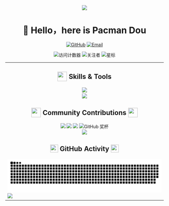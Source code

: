 <div align="center">

  <img src="https://capsule-render.vercel.app/api?type=waving&color=0:1D7ED3,100:60A5FA&height=250&section=header&text=Pacman-Dou&fontSize=90&fontAlignY=35&animation=fadeIn&fontColor=white" />

# 👋 Hello，here is Pacman Dou

  <p align="center">
    <p align="center">
      <a href="https://github.com/pacmandoh"><img src="https://img.shields.io/badge/GitHub-100000?style=for-the-badge&logo=github&logoColor=white" alt="GitHub"/></a>
      <a href="mailto:pacmandoh@outlook.com"><img src="https://img.shields.io/badge/Email-D14836?style=for-the-badge&logo=gmail&logoColor=white" alt="Email"/></a>
    </p>
  </p>

  <p>
    <img src="https://komarev.com/ghpvc/?username=pacmandoh&style=for-the-badge&color=blueviolet" alt="访问计数器" />
    <img src="https://img.shields.io/github/followers/pacmandoh?style=for-the-badge&color=FF5F6D&labelColor=141321" alt="关注者" />
    <img src="https://img.shields.io/github/stars/pacmandoh?style=for-the-badge&color=FFC371&labelColor=141321" alt="星标" />
  </p>
</div>

<table border="0" cellspacing="0" cellpadding="0" width="100%">
<tr>
<td width="34%" valign="top">

<h2 align="center">
  <img src="https://media2.giphy.com/media/QssGEmpkyEOhBCb7e1/giphy.gif?cid=ecf05e47a0n3gi1bfqntqmob8g9aid1oyj2wr3ds3mg700bl&rid=giphy.gif" width="30px" height="30px" style="vertical-align: middle; position: relative; top: -2px;"/>
  Skills & Tools
</h2>

<div align="center">
  <img src="https://skillicons.dev/icons?i=python,cpp,c,vue,nuxt,mysql,r,mongodb,linux,idea,html,css,js,ts,git,vscode,latex,docker&perline=9" />
</div>

<div align="center">
  <img src="https://capsule-render.vercel.app/api?type=soft&color=gradient&customColorList=12&height=3" width="100%" />
</div>

<h2 align="center">
  <img src="https://media.giphy.com/media/iY8CRBdQXODJSCERIr/giphy.gif" width="30px" height="30px" style="vertical-align: middle; position: relative; top: -2px;"/>
  Community Contributions
  <img src="https://media.giphy.com/media/iY8CRBdQXODJSCERIr/giphy.gif" width="30px" height="30px" style="vertical-align: middle; position: relative; top: -2px;"/>
</h2>
  
<div align="center">
  <img src="https://github-profile-summary-cards.vercel.app/api/cards/stats?username=pacmandoh&theme=radical" width="30%" />
  <img src="https://github-profile-summary-cards.vercel.app/api/cards/repos-per-language?username=pacmandoh&theme=radical" width="30%" />
  <img src="https://github-profile-summary-cards.vercel.app/api/cards/most-commit-language?username=pacmandoh&theme=radical" width="30%" />
  <img src="https://github-profile-trophy.vercel.app/?username=pacmandoh&theme=radical&no-frame=true&row=1&column=7" width="100%" alt="GitHub 奖杯" />
</div>

<div align="center">
  <img src="https://capsule-render.vercel.app/api?type=soft&color=gradient&customColorList=12&height=3" width="100%" />
</div>

<h2 align="center">
  <img src="https://i.imgur.com/dBaSKWF.gif" height="25px" width="25px" style="vertical-align: middle; position: relative; top: -2px;"/>
  GitHub Activity
  <img src="https://i.imgur.com/dBaSKWF.gif" height="25px" width="25px" style="vertical-align: middle; position: relative; top: -2px;"/>
</h2>

<div align="center">
  <picture>
    <source media="(prefers-color-scheme: dark)" srcset="https://raw.githubusercontent.com/platane/platane/output/github-contribution-grid-snake-dark.svg">
    <source media="(prefers-color-scheme: light)" srcset="https://raw.githubusercontent.com/platane/platane/output/github-contribution-grid-snake.svg">
    <img alt="github contribution grid snake animation" src="https://raw.githubusercontent.com/platane/platane/output/github-contribution-grid-snake.svg" width="100%">
  </picture>
</div>

<img src="https://capsule-render.vercel.app/api?type=waving&color=0:1D7ED3,100:60A5FA&height=120&section=footer&animation=twinkling&fontAlignY=80" width="100%"/>
